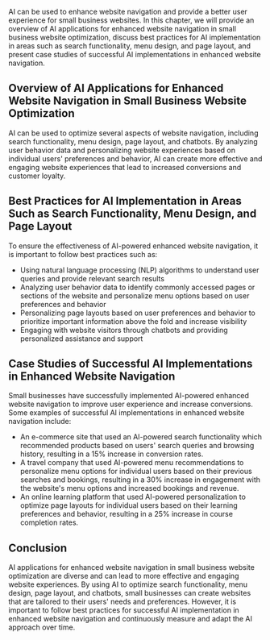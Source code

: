 

AI can be used to enhance website navigation and provide a better user experience for small business websites. In this chapter, we will provide an overview of AI applications for enhanced website navigation in small business website optimization, discuss best practices for AI implementation in areas such as search functionality, menu design, and page layout, and present case studies of successful AI implementations in enhanced website navigation.

Overview of AI Applications for Enhanced Website Navigation in Small Business Website Optimization
--------------------------------------------------------------------------------------------------

AI can be used to optimize several aspects of website navigation, including search functionality, menu design, page layout, and chatbots. By analyzing user behavior data and personalizing website experiences based on individual users' preferences and behavior, AI can create more effective and engaging website experiences that lead to increased conversions and customer loyalty.

Best Practices for AI Implementation in Areas Such as Search Functionality, Menu Design, and Page Layout
--------------------------------------------------------------------------------------------------------

To ensure the effectiveness of AI-powered enhanced website navigation, it is important to follow best practices such as:

* Using natural language processing (NLP) algorithms to understand user queries and provide relevant search results
* Analyzing user behavior data to identify commonly accessed pages or sections of the website and personalize menu options based on user preferences and behavior
* Personalizing page layouts based on user preferences and behavior to prioritize important information above the fold and increase visibility
* Engaging with website visitors through chatbots and providing personalized assistance and support

Case Studies of Successful AI Implementations in Enhanced Website Navigation
----------------------------------------------------------------------------

Small businesses have successfully implemented AI-powered enhanced website navigation to improve user experience and increase conversions. Some examples of successful AI implementations in enhanced website navigation include:

* An e-commerce site that used an AI-powered search functionality which recommended products based on users' search queries and browsing history, resulting in a 15% increase in conversion rates.
* A travel company that used AI-powered menu recommendations to personalize menu options for individual users based on their previous searches and bookings, resulting in a 30% increase in engagement with the website's menu options and increased bookings and revenue.
* An online learning platform that used AI-powered personalization to optimize page layouts for individual users based on their learning preferences and behavior, resulting in a 25% increase in course completion rates.

Conclusion
----------

AI applications for enhanced website navigation in small business website optimization are diverse and can lead to more effective and engaging website experiences. By using AI to optimize search functionality, menu design, page layout, and chatbots, small businesses can create websites that are tailored to their users' needs and preferences. However, it is important to follow best practices for successful AI implementation in enhanced website navigation and continuously measure and adapt the AI approach over time.
